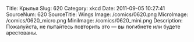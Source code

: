 Title: Крылья 
Slug: 620 
Category: xkcd 
Date: 2011-09-05 10:27:41 
SourceNum: 620 
SourceTitle: Wings 
Image: /comics/0620.png 
MicroImage: /comics/0620_micro.png 
MiniImage: /comics/0620_mini.png 
Description: Пожалуйста, не пытайтесь повторить это &mdash; вы погибнете или будете арестованы. 

